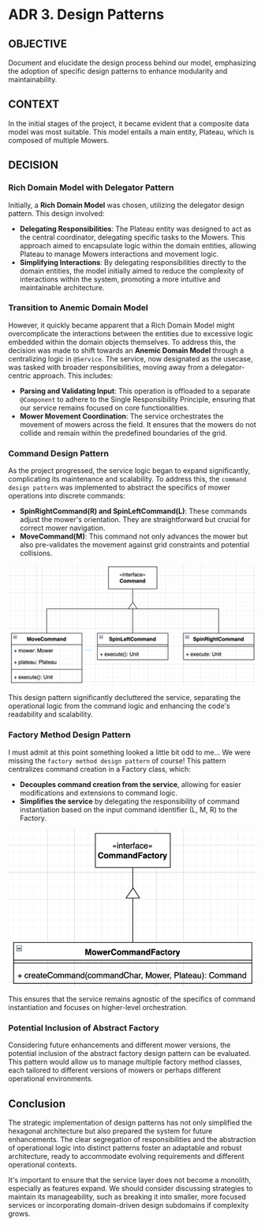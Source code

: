 
# ADR 3. Design Patterns

## OBJECTIVE
Document and elucidate the design process behind our model, emphasizing the adoption of specific design patterns to enhance modularity and maintainability.

## CONTEXT
In the initial stages of the project, it became evident that a composite data model was most suitable. This model entails a main entity, Plateau, which is composed of multiple Mowers.

## DECISION

### Rich Domain Model with Delegator Pattern
Initially, a **Rich Domain Model** was chosen, utilizing the delegator design pattern. This design involved:

- **Delegating Responsibilities**: The Plateau entity was designed to act as the central coordinator, delegating specific tasks to the Mowers. This approach aimed to encapsulate logic within the domain entities, allowing Plateau to manage Mowers interactions and movement logic.
- **Simplifying Interactions**: By delegating responsibilities directly to the domain entities, the model initially aimed to reduce the complexity of interactions within the system, promoting a more intuitive and maintainable architecture.

### Transition to Anemic Domain Model
However, it quickly became apparent that a Rich Domain Model might overcomplicate the interactions between the entities due to excessive logic embedded within the domain objects themselves. To address this, the decision was made to shift towards an **Anemic Domain Model** through a centralizing logic in `@Service`. The service, now designated as the usecase, was tasked with broader responsibilities, moving away from a delegator-centric approach. This includes:
- **Parsing and Validating Input**: This operation is offloaded to a separate `@Component` to adhere to the Single Responsibility Principle, ensuring that our service remains focused on core functionalities.
- **Mower Movement Coordination**: The service orchestrates the movement of mowers across the field. It ensures that the mowers do not collide and remain within the predefined boundaries of the grid.

### Command Design Pattern
As the project progressed, the service logic began to expand significantly, complicating its maintenance and scalability. To address this, the `command design pattern` was implemented to abstract the specifics of mower operations into discrete commands:

- **SpinRightCommand(R) and SpinLeftCommand(L)**: These commands adjust the mower's orientation. They are straightforward but crucial for correct mower navigation.
- **MoveCommand(M)**: This command not only advances the mower but also pre-validates the movement against grid constraints and potential collisions.

![alt text](images/Command-Design.png)

This design pattern significantly decluttered the service, separating the operational logic from the command logic and enhancing the code's readability and scalability.

### Factory Method Design Pattern
I must admit at this point something looked a little bit odd to me... We were missing the `factory method design pattern` of course! This pattern centralizes command creation in a Factory class, which:

- **Decouples command creation from the service**, allowing for easier modifications and extensions to command logic.
- **Simplifies the service** by delegating the responsibility of command instantiation based on the input command identifier (L, M, R) to the Factory. 

![alt text](images/Factory-Method.png)

This ensures that the service remains agnostic of the specifics of command instantiation and focuses on higher-level orchestration.

### Potential Inclusion of Abstract Factory
Considering future enhancements and different mower versions, the potential inclusion of the abstract factory design pattern can be evaluated. This pattern would allow us to manage multiple factory method classes, each tailored to different versions of mowers or perhaps different operational environments.

## Conclusion
The strategic implementation of design patterns has not only simplified the hexagonal architecture but also prepared the system for future enhancements. The clear segregation of responsibilities and the abstraction of operational logic into distinct patterns foster an adaptable and robust architecture, ready to accommodate evolving requirements and different operational contexts.

It's important to ensure that the service layer does not become a monolith, especially as features expand. We should consider discussing strategies to maintain its manageability, such as breaking it into smaller, more focused services or incorporating domain-driven design subdomains if complexity grows.